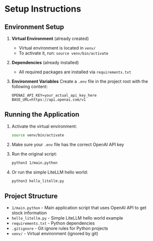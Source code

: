 # Setup Instructions

## Environment Setup

1. **Virtual Environment** (already created)
   - Virtual environment is located in `venv/`
   - To activate it, run: `source venv/bin/activate`

2. **Dependencies** (already installed)
   - All required packages are installed via `requirements.txt`

3. **Environment Variables**
   Create a `.env` file in the project root with the following content:
   ```
   OPENAI_API_KEY=your_actual_api_key_here
   BASE_URL=https://api.openai.com/v1
   ```

## Running the Application

1. Activate the virtual environment:
   ```bash
   source venv/bin/activate
   ```

2. Make sure your `.env` file has the correct OpenAI API key

3. Run the original script:
   ```bash
   python3 1/main.python
   ```

4. Or run the simple LiteLLM hello world:
   ```bash
   python3 hello_litellm.py
   ```

## Project Structure

- `1/main.python` - Main application script that uses OpenAI API to get stock information
- `hello_litellm.py` - Simple LiteLLM hello world example
- `requirements.txt` - Python dependencies
- `.gitignore` - Git ignore rules for Python projects
- `venv/` - Virtual environment (ignored by git)
